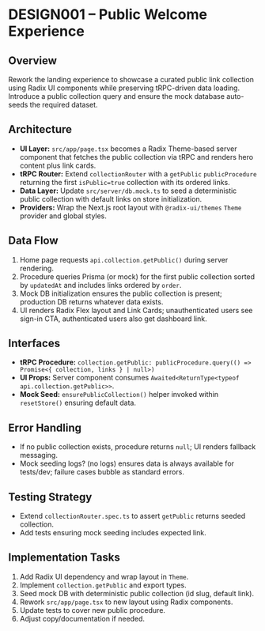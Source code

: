 # DESIGN001 – Public Welcome Experience

## Overview

Rework the landing experience to showcase a curated public link collection using Radix UI components while preserving tRPC-driven data loading. Introduce a public collection query and ensure the mock database auto-seeds the required dataset.

## Architecture

- **UI Layer:** `src/app/page.tsx` becomes a Radix Theme-based server component that fetches the public collection via tRPC and renders hero content plus link cards.
- **tRPC Router:** Extend `collectionRouter` with a `getPublic` `publicProcedure` returning the first `isPublic=true` collection with its ordered links.
- **Data Layer:** Update `src/server/db.mock.ts` to seed a deterministic public collection with default links on store initialization.
- **Providers:** Wrap the Next.js root layout with `@radix-ui/themes` `Theme` provider and global styles.

## Data Flow

1. Home page requests `api.collection.getPublic()` during server rendering.
2. Procedure queries Prisma (or mock) for the first public collection sorted by `updatedAt` and includes links ordered by `order`.
3. Mock DB initialization ensures the public collection is present; production DB returns whatever data exists.
4. UI renders Radix Flex layout and Link Cards; unauthenticated users see sign-in CTA, authenticated users also get dashboard link.

## Interfaces

- **tRPC Procedure:** `collection.getPublic: publicProcedure.query(() => Promise<{ collection, links } | null>)`
- **UI Props:** Server component consumes `Awaited<ReturnType<typeof api.collection.getPublic>>`.
- **Mock Seed:** `ensurePublicCollection()` helper invoked within `resetStore()` ensuring default data.

## Error Handling

- If no public collection exists, procedure returns `null`; UI renders fallback messaging.
- Mock seeding logs? (no logs) ensures data is always available for tests/dev; failure cases bubble as standard errors.

## Testing Strategy

- Extend `collectionRouter.spec.ts` to assert `getPublic` returns seeded collection.
- Add tests ensuring mock seeding includes expected link.

## Implementation Tasks

1. Add Radix UI dependency and wrap layout in `Theme`.
2. Implement `collection.getPublic` and export types.
3. Seed mock DB with deterministic public collection (id slug, default link).
4. Rework `src/app/page.tsx` to new layout using Radix components.
5. Update tests to cover new public procedure.
6. Adjust copy/documentation if needed.
